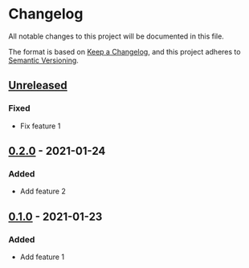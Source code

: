# Changelog

All notable changes to this project will be documented in this file.

The format is based on [Keep a Changelog](https://keepachangelog.com/en/1.0.0/),
and this project adheres to [Semantic Versioning](https://semver.org/spec/v2.0.0.html).

## [Unreleased](https://github.com/dummy/dummy/compare/v0.2.0...HEAD)

### Fixed

- Fix feature 1

## [0.2.0](https://github.com/dummy/dummy/compare/v0.1.0...v0.2.0) - 2021-01-24

### Added

- Add feature 2

## [0.1.0](https://github.com/dummy/dummy/releases/tag/v0.1.0) - 2021-01-23

### Added

- Add feature 1

